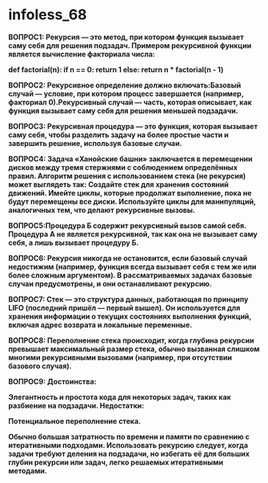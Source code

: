 # infoless_68
 
**ВОПРОС1: Рекурсия — это метод, при котором функция вызывает саму себя для решения подзадач. Примером рекурсивной функции является вычисление факториала числа:**

 **def factorial(n):
    if n == 0:
        return 1
    else:
        return n * factorial(n - 1)**

**ВОПРОС2: Рекурсивное определение должно включать:Базовый случай — условие, при котором процесс завершается (например, факториал 0).Рекурсивный случай — часть, которая описывает, как функция вызывает саму себя для решения меньшей подзадачи.**

 
**ВОПРОС3: Рекурсивная процедура — это функция, которая вызывает саму себя, чтобы разделить задачу на более простые части и завершить решение, используя базовые случаи.**

**ВОПРОС4: Задача «Ханойские башни» заключается в перемещении дисков между тремя стержнями с соблюдением определённых правил. Алгоритм решения с использованием стека (не рекурсия) может выглядеть так:
Создайте стек для хранения состояний движений.
Имейте циклы, которые продолжат выполнение, пока не будут перемещены все диски.
Используйте циклы для манипуляций, аналогичных тем, что делают рекурсивные вызовы.**

**ВОПРОС5:Процедура Б содержит рекурсивный вызов самой себя. Процедура А не является рекурсивной, так как она не вызывает саму себя, а лишь вызывает процедуру Б.**

**ВОПРОС6: Рекурсия никогда не остановится, если базовый случай недостижим (например, функция всегда вызывает себя с тем же или более сложным аргументом). В рассматриваемых задачах базовые случаи предусмотрены, и они останавливают рекурсию.**

**ВОПРОС7: Стек — это структура данных, работающая по принципу LIFO (последний пришёл — первый вышел). Он используется для хранения информации о текущих состояниях выполнения функций, включая адрес возврата и локальные переменные.**

**ВОПРОС8: Переполнение стека происходит, когда глубина рекурсии превышает максимальный размер стека, обычно вызванная слишком многими рекурсивными вызовами (например, при отсутствии базового случая).**

**ВОПРОС9: Достоинства:**  

**Элегантность и простота кода для некоторых задач, таких как разбиение на подзадачи.
Недостатки:** 

**Потенциальное переполнение стека.**

**Обычно большая затратность по времени и памяти по сравнению с итеративными подходами.
Использовать рекурсию следует, когда задачи требуют деления на подзадачи, но избегать её для больших глубин рекурсии или задач, легко решаемых итеративными методами.**



